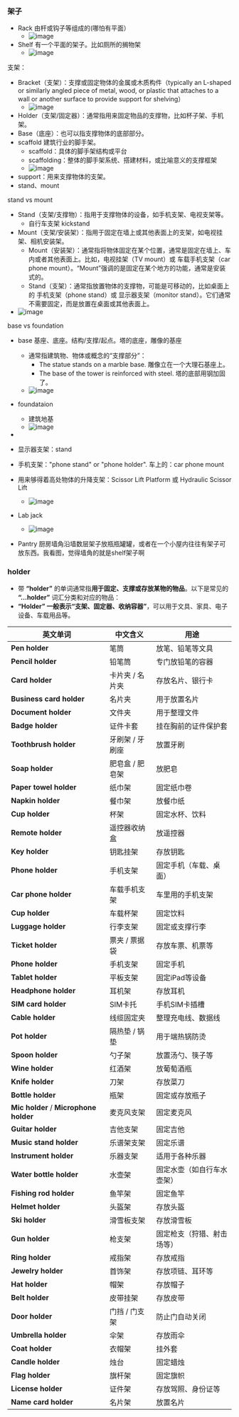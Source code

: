 
### 架子
- Rack 由杆或钩子等组成的(哪怕有平面）
  - ![image](https://github.com/user-attachments/assets/e7ceb293-c11d-4385-a7a6-c43cbd2dc988)
- Shelf 有一个平面的架子。比如厕所的搁物架
  - ![image](https://github.com/user-attachments/assets/c2865066-7d0b-47f1-a403-6c63964bbfa8)

支架：
- Bracket（支架）：支撑或固定物体的金属或木质构件（typically an L-shaped or similarly angled piece of metal, wood, or plastic that attaches to a wall or another surface to provide support for shelving）
  - ![image](https://github.com/user-attachments/assets/3461f766-3070-4318-bab6-acd07932265a)
- Holder（支架/固定器）：通常指用来固定物品的支撑物，比如杯子架、手机架。
- Base（底座）：也可以指支撑物体的底部部分。
- scaffold 建筑行业的脚手架。
  - scaffold：具体的脚手架结构或平台
  - scaffolding：整体的脚手架系统、搭建材料，或比喻意义的支撑框架
  - ![image](https://github.com/user-attachments/assets/3ce13182-28ba-4da6-9bdb-1d16a8f511a5)
- support：用来支撑物体的支架。
- stand、mount

stand vs mount
- Stand（支架/支撑物）：指用于支撑物体的设备，如手机支架、电视支架等。
  - 自行车支架 kickstand
- Mount（支架/安装架）：指用于固定在墙上或其他表面上的支架，如电视挂架、相机安装架。
  - Mount（安装架）：通常指将物体固定在某个位置，通常是固定在墙上、车内或者其他表面上。比如，电视挂架（TV mount）或 车载手机支架（car phone mount）。“Mount”强调的是固定在某个地方的功能，通常是安装式的。
  - Stand（支架）：通常指放置物体的支撑物，可能是可移动的，比如桌面上的 手机支架（phone stand）或 显示器支架（monitor stand）。它们通常不需要固定，而是放置在桌面或其他表面上。
- ![image](https://github.com/user-attachments/assets/cde316f9-68b9-4519-b7d6-3e8328cedc06)

base vs foundation
- base 	基座、底座。结构/支撑/起点。塔的底座，雕像的基座
  - 通常指建筑物、物体或概念的“支撑部分”：
    - The statue stands on a marble base. 雕像立在一个大理石基座上。
    - The base of the tower is reinforced with steel. 塔的底部用钢加固了。
  - ![image](https://github.com/user-attachments/assets/2a7ce8cd-8056-47e5-aa71-80e471f2e567)
- foundataion
  - 建筑地基
  - ![image](https://github.com/user-attachments/assets/4c0afd30-f016-41ab-8a45-5b06b67af504)

- 
- 显示器支架：stand
- 手机支架："phone stand" or "phone holder". 车上的：car phone mount
- 用来够得着高处物体的升降支架：Scissor Lift Platform 或 Hydraulic Scissor Lift
  - ![image](https://github.com/user-attachments/assets/9e1a2810-abd5-4eab-87c5-c2f591b08e78)
- Lab jack
  - ![image](https://github.com/user-attachments/assets/b722cf75-d98e-4a93-9c48-22d48dd076fa)
- Pantry 厨房墙角沿墙数层架子放瓶瓶罐罐，或者在一个小屋内往往有架子可放东西。我看图，觉得墙角的就是shelf架子啊


### holder
- 带 **“holder”** 的单词通常指**用于固定、支撑或存放某物的物品**。以下是常见的 **“…holder”** 词汇分类和对应的物品：
- **“Holder” 一般表示“支架、固定器、收纳容器”**，可以用于文具、家具、电子设备、车载用品等。

| **英文单词** | **中文含义** | **用途** |
|-------------|-------------|---------|
| **Pen holder** | 笔筒 | 放笔、铅笔等文具 |
| **Pencil holder** | 铅笔筒 | 专门放铅笔的容器 |
| **Card holder** | 卡片夹 / 名片夹 | 存放名片、银行卡 |
| **Business card holder** | 名片夹 | 用于放置名片 |
| **Document holder** | 文件夹 | 用于整理文件 |
| **Badge holder** | 证件卡套 | 挂在胸前的证件保护套 |
| **Toothbrush holder** | 牙刷架 / 牙刷座 | 放置牙刷 |
| **Soap holder** | 肥皂盒 / 肥皂架 | 放肥皂 |
| **Paper towel holder** | 纸巾架 | 固定纸巾卷 |
| **Napkin holder** | 餐巾架 | 放餐巾纸 |
| **Cup holder** | 杯架 | 固定水杯、饮料 |
| **Remote holder** | 遥控器收纳盒 | 放遥控器 |
| **Key holder** | 钥匙挂架 | 存放钥匙 |
| **Phone holder** | 手机支架 | 固定手机（车载、桌面） |
| **Car phone holder** | 车载手机支架 | 车里用的手机支架 |
| **Cup holder** | 车载杯架 | 固定饮料 |
| **Luggage holder** | 行李支架 | 固定或支撑行李 |
| **Ticket holder** | 票夹 / 票据袋 | 存放车票、机票等 |
| **Phone holder** | 手机支架 | 固定手机 |
| **Tablet holder** | 平板支架 | 固定iPad等设备 |
| **Headphone holder** | 耳机架 | 存放耳机 |
| **SIM card holder** | SIM卡托 | 手机SIM卡插槽 |
| **Cable holder** | 线缆固定夹 | 整理充电线、数据线 |
| **Pot holder** | 隔热垫 / 锅垫 | 用于端热锅防烫 |
| **Spoon holder** | 勺子架 | 放置汤勺、筷子等 |
| **Wine holder** | 红酒架 | 放葡萄酒瓶 |
| **Knife holder** | 刀架 | 存放菜刀 |
| **Bottle holder** | 瓶架 | 固定或存放瓶子 |
| **Mic holder** / **Microphone holder** | 麦克风支架 | 固定麦克风 |
| **Guitar holder** | 吉他支架 | 固定吉他 |
| **Music stand holder** | 乐谱架支架 | 固定乐谱 |
| **Instrument holder** | 乐器支架 | 适用于各种乐器 |
| **Water bottle holder** | 水壶架 | 固定水壶（如自行车水壶架） |
| **Fishing rod holder** | 鱼竿架 | 固定鱼竿 |
| **Helmet holder** | 头盔架 | 存放头盔 |
| **Ski holder** | 滑雪板支架 | 存放滑雪板 |
| **Gun holder** | 枪支架 | 固定枪支（狩猎、射击场等） |
| **Ring holder** | 戒指架 | 存放戒指 |
| **Jewelry holder** | 首饰架 | 存放项链、耳环等 |
| **Hat holder** | 帽架 | 存放帽子 |
| **Belt holder** | 皮带挂架 | 存放皮带 |
| **Door holder** | 门挡 / 门支架 | 防止门自动关闭 |
| **Umbrella holder** | 伞架 | 存放雨伞 |
| **Coat holder** | 衣帽架 | 挂外套 |
| **Candle holder** | 烛台 | 固定蜡烛 |
| **Flag holder** | 旗杆架 | 固定旗帜 |
| **License holder** | 证件架 | 存放驾照、身份证等 |
| **Name card holder** | 名片架 | 放置名片 |
